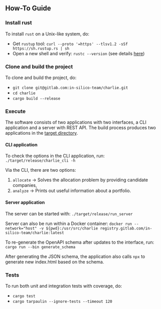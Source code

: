 ## How-To Guide

### Install rust

To install `rust` on a Unix-like system, do:
- Get `rustup` tool: `curl --proto '=https' --tlsv1.2 -sSf https://sh.rustup.rs | sh`
- Open a new shell and verify: `rustc --version` (see details [here](https://www.rust-lang.org/tools/install))

### Clone and build the project

To clone and build the project, do:
- `git clone git@gitlab.com:in-silico-team/charlie.git`
- `cd charlie`
- `cargo build --release`

### Execute

The software consists of two applications with two interfaces, a CLI application and a server with REST API. The build
process produces two applications in the [target directory](/target/release).

#### CLI application

To check the options in the CLI application, run:
```./target/release/charlie_cli -h```

Via the CLI, there are two options:
1. `allocate` -> Solves the allocation problem by providing candidate companies,
2. `analyze` -> Prints out useful information about a portfolio.

#### Server application

The server can be started with:
```./target/release/run_server```

Server can also be run within a Docker container:
```docker run --network="host" -v ${pwd}:/usr/src/charlie registry.gitlab.com/in-silico-team/charlie:latest```

To re-generate the OpenAPI schema after updates to the interface, run:
```cargo run --bin generate_schema```

After generating the JSON schema, the application also calls `npx` to generate new index.html based on the schema.

### Tests

To run both unit and integration tests with coverage, do:
- `cargo test`
- `cargo tarpaulin --ignore-tests --timeout 120`
